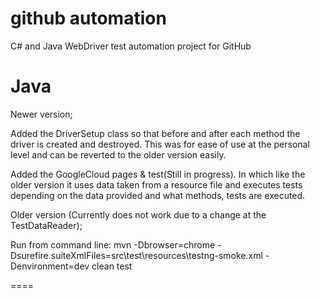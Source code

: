 github automation
=================

C# and Java WebDriver test automation project for GitHub


Java
====
Newer version;

Added the DriverSetup class so that before and after each method the driver is 
created and destroyed. This was for ease of use at the personal level and can
be reverted to the older version easily. 

Added the GoogleCloud pages & test(Still in progress). In which like the older version it uses
data taken from a resource file and executes tests depending on the data provided and 
what methods, tests are executed.


Older version (Currently does not work due to a change at the TestDataReader);

Run from command line: mvn -Dbrowser=chrome -Dsurefire.suiteXmlFiles=src\test\resources\testng-smoke.xml -Denvironment=dev clean test

====


